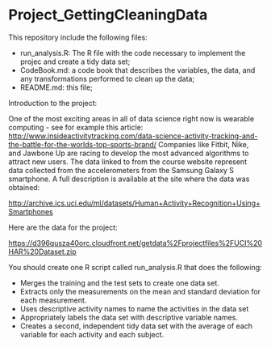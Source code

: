 Project_GettingCleaningData
===========================

This repository include the following files:
- run_analysis.R: The R file with the code necessary to implement the projec and create a tidy data set;
- CodeBook.md: a code book that describes the variables, the data, and any transformations performed to clean up the data;
- README.md: this file;


Introduction to the project: 

One of the most exciting areas in all of data science right now is wearable computing - see for example this article: http://www.insideactivitytracking.com/data-science-activity-tracking-and-the-battle-for-the-worlds-top-sports-brand/ Companies like Fitbit, Nike, and Jawbone Up are racing to develop the most advanced algorithms to attract new users. The data linked to from the course website represent data collected from the accelerometers from the Samsung Galaxy S smartphone. A full description is available at the site where the data was obtained: 

http://archive.ics.uci.edu/ml/datasets/Human+Activity+Recognition+Using+Smartphones 

Here are the data for the project: 

https://d396qusza40orc.cloudfront.net/getdata%2Fprojectfiles%2FUCI%20HAR%20Dataset.zip 

You should create one R script called run_analysis.R that does the following:
- Merges the training and the test sets to create one data set.
- Extracts only the measurements on the mean and standard deviation for each measurement. 
- Uses descriptive activity names to name the activities in the data set
- Appropriately labels the data set with descriptive variable names. 
- Creates a second, independent tidy data set with the average of each variable for each activity and each subject.

